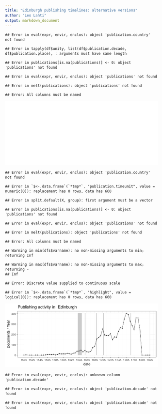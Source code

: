 ```yaml
---
title: "Edinburgh publishing timelines: alternative versions"
author: "Leo Lahti"
output: markdown_document
---
```





```
## Error in eval(expr, envir, enclos): object 'publication.country' not found
```



```
## Error in tapply(df$unity, list(df$publication.decade, df$publication.place), : arguments must have same length
```

```
## Error in publications[is.na(publications)] <- 0: object 'publications' not found
```

```
## Error in eval(expr, envir, enclos): object 'publications' not found
```

```
## Error in melt(publications): object 'publications' not found
```

```
## Error: All columns must be named
```

![plot of chunk EdinburghPubs](figure/EdinburghPubs-1.png) 

```
## Error in eval(expr, envir, enclos): object 'publication.country' not found
```

```
## Error in `$<-.data.frame`(`*tmp*`, "publication.timeunit", value = numeric(0)): replacement has 0 rows, data has 660
```

```
## Error in split.default(X, group): first argument must be a vector
```

```
## Error in publications[is.na(publications)] <- 0: object 'publications' not found
```

```
## Error in eval(expr, envir, enclos): object 'publications' not found
```

```
## Error in melt(publications): object 'publications' not found
```

```
## Error: All columns must be named
```

```
## Warning in min(dfs$varname): no non-missing arguments to min; returning Inf
```

```
## Warning in max(dfs$varname): no non-missing arguments to max; returning -
## Inf
```

```
## Error: Discrete value supplied to continuous scale
```

```
## Error in `$<-.data.frame`(`*tmp*`, "highlight", value = logical(0)): replacement has 0 rows, data has 660
```

![plot of chunk EdinburghPubs](figure/EdinburghPubs-2.png) 




```
## Error in eval(expr, envir, enclos): unknown column 'publication.decade'
```

```
## Error in eval(expr, envir, enclos): object 'publication.decade' not found
```

```
## Error in eval(expr, envir, enclos): object 'publication.decade' not found
```

